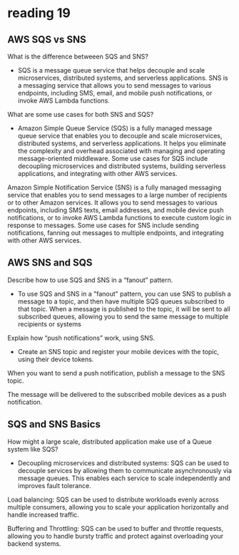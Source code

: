 # reading 19

## AWS SQS vs SNS

What is the difference betweeen SQS and SNS?

- SQS is a message queue service that helps decouple and scale microservices, distributed systems, and serverless applications. SNS is a messaging service that allows you to send messages to various endpoints, including SMS, email, and mobile push notifications, or invoke AWS Lambda functions.

What are some use cases for both SNS and SQS?

- Amazon Simple Queue Service (SQS) is a fully managed message queue service that enables you to decouple and scale microservices, distributed systems, and serverless applications. It helps you eliminate the complexity and overhead associated with managing and operating message-oriented middleware. Some use cases for SQS include decoupling microservices and distributed systems, building serverless applications, and integrating with other AWS services.

Amazon Simple Notification Service (SNS) is a fully managed messaging service that enables you to send messages to a large number of recipients or to other Amazon services. It allows you to send messages to various endpoints, including SMS texts, email addresses, and mobile device push notifications, or to invoke AWS Lambda functions to execute custom logic in response to messages. Some use cases for SNS include sending notifications, fanning out messages to multiple endpoints, and integrating with other AWS services.

## AWS SNS and SQS

Describe how to use SQS and SNS in a “fanout” pattern.

- To use SQS and SNS in a "fanout" pattern, you can use SNS to publish a message to a topic, and then have multiple SQS queues subscribed to that topic. When a message is published to the topic, it will be sent to all subscribed queues, allowing you to send the same message to multiple recipients or systems


Explain how “push notifications” work, using SNS.

- Create an SNS topic and register your mobile devices with the topic, using their device tokens.

When you want to send a push notification, publish a message to the SNS topic.

The message will be delivered to the subscribed mobile devices as a push notification.




## SQS and SNS Basics

How might a large scale, distributed application make use of a Queue system like SQS?

- Decoupling microservices and distributed systems: SQS can be used to decouple services by allowing them to communicate asynchronously via message queues. This enables each service to scale independently and improves fault tolerance.

Load balancing: SQS can be used to distribute workloads evenly across multiple consumers, allowing you to scale your application horizontally and handle increased traffic.

Buffering and Throttling: SQS can be used to buffer and throttle requests, allowing you to handle bursty traffic and protect against overloading your backend systems.